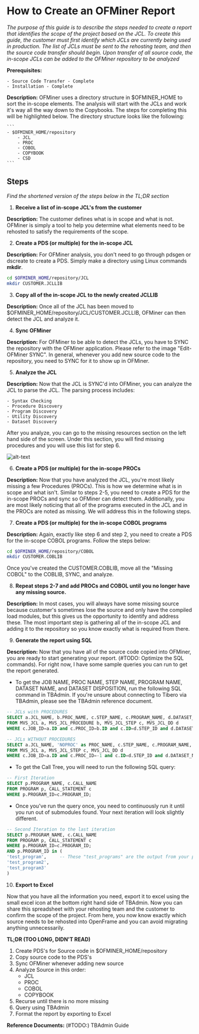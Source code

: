 # How to Create an OFMiner Report

_The purpose of this guide is to describe the steps needed to create a report that identifies the scope of the project based on the JCL. To create this guide, the customer must first identify which JCLs are currently being used in production. The list of JCLs must be sent to the rehosting team, and then the source code transfer should begin. Upon transfer of all source code, the in-scope JCLs can be added to the OFMiner repository to be analyzed_

**Prerequisites:**
	
	- Source Code Transfer - Complete
	- Installation - Complete

**Description:** OFMiner uses a directory structure in $OFMINER_HOME to sort the in-scope elements. The analysis will start with the JCLs and work it's way all the way down to the Copybooks. The steps for completing this will be highlighted below. The directory structure looks like the following:
	
	```
	- $OFMINER_HOME/repository
		- JCL
		- PROC
		- COBOL
		- COPYBOOK
		- CSD
	```

## Steps

_Find the shortened version of the steps below in the TL;DR section_

1. **Receive a list of in-scope JCL's from the customer**

**Description:** The customer defines what is in scope and what is not. OFMiner is simply a tool to help you determine what elements need to be rehosted to satisfy the requirements of the scope. 

2. **Create a PDS (or multiple) for the in-scope JCL**

**Description:** For OFMiner analysis, you don't need to go through pdsgen or dscreate to create a PDS. Simply make a directory using Linux commands **mkdir**.  

```sh
cd $OFMINER_HOME/repository/JCL
mkdir CUSTOMER.JCLLIB
```

3. **Copy all of the in-scope JCL to the newly created JCLLIB**

**Description:** Once all of the JCL has been moved to $OFMINER_HOME/repository/JCL/CUSTOMER.JCLLIB, OFMiner can then detect the JCL and analyze it.

4. **Sync OFMiner**

**Description:** For OFMiner to be able to detect the JCLs, you have to SYNC the repository with the OFMiner application. Please refer to the image "Edit-OFMiner SYNC". In general, whenever you add new source code to the repository, you need to SYNC for it to show up in OFMiner. 

5. **Analyze the JCL**

**Description:** Now that the JCL is SYNC'd into OFMiner, you can analyze the JCL to parse the JCL. The parsing process includes:
	
	- Syntax Checking
	- Procedure Discovery
	- Program Discovery
	- Utility Discovery
	- Dataset Discovery

After you analyze, you can go to the missing resources section on the left hand side of the screen. Under this section, you will find missing procedures and you will use this list for step 6. 

![alt-text](https://github.com/tmaxsoft-us/Rehosting_Guide_A-Z/blob/master/reference/ofminer/reference_images/Edit-OFMiner%20JCL%20Analyze.jpg "Analyze JCL") 

6. **Create a PDS (or multiple) for the in-scope PROCs**

**Description:** Now that you have analyzed the JCL, you're most likely missing a few Procedures (PROCs). This is how we determine what is in scope and what isn't. Similar to steps 2-5, you need to create a PDS for the in-scope PROCs and sync so OFMiner can detect them. Additionally, you are most likely noticing that all of the programs executed in the JCL and in the PROCs are noted as missing. We will address this in the following steps.

7. **Create a PDS (or multiple) for the in-scope COBOL programs**

**Description:** Again, exactly like step 6 and step 2, you need to create a PDS for the in-scope COBOL programs. Follow the steps below:

```sh
cd $OFMINER_HOME/repository/COBOL
mkdir CUSTOMER.COBLIB
```

Once you've created the CUSTOMER.COBLIB, move all the "Missing COBOL" to the COBLIB, SYNC, and analyze.

8. **Repeat steps 2-7 and add PROCs and COBOL until you no longer have any missing source.**

**Description:** In most cases, you will always have some missing source because customer's sometimes lose the source and only have the compiled load modules, but this gives us the opportunity to identify and address these. The most important step is gathering all of the in-scope JCL and adding it to the repository so you know exactly what is required from there.

9. **Generate the report using SQL**

**Description:** Now that you have all of the source code copied into OFMiner, you are ready to start generating your report. (#TODO: Optimize the SQL commands). For right now, I have some sample queries you can run to get the report generated.

- To get the JOB NAME, PROC NAME, STEP NAME, PROGRAM NAME, DATASET NAME, and DATASET DISPOSITION, run the following SQL command in TBAdmin. If you're unsure about connecting to Tibero via TBAdmin, please see the TBAdmin reference document. 

```sql
-- JCLs with PROCEDURES
SELECT a.JCL_NAME, b.PROC_NAME, c.STEP_NAME, c.PROGRAM_NAME, d.DATASET_NAME, d.DISP
FROM MVS_JCL a, MVS_JCL_PROCEDURE b, MVS_JCL_STEP c, MVS_JCL_DD d
WHERE c.JOB_ID=a.ID and c.PROC_ID=b.ID and c.ID=d.STEP_ID and d.DATASET_NAME is not null;

-- JCLs WITHOUT PROCEDURES
SELECT a.JCL_NAME, 'NOPROC' as PROC_NAME, c.STEP_NAME, c.PROGRAM_NAME, d.DATASET_NAME, d.DISP
FROM MVS_JCL a, MVS_JCL_STEP c, MVS_JCL_DD d
WHERE c.JOB_ID=a.ID and c.PROC_ID=-1 and c.ID=d.STEP_ID and d.DATASET_NAME is not null;
```

- To get the Call Tree, you will need to run the following SQL query:

```sql
-- First Iteration
SELECT p.PROGRAM_NAME, c.CALL_NAME
FROM PROGRAM p, CALL_STATEMENT c
WHERE p.PROGRAM_ID=c.PROGRAM_ID;
```
- Once you've run the query once, you need to continuously run it until you run out of submodules found. Your next iteration will look slightly different.

```sql
-- Second Iteration to the last iteration
SELECT p.PROGRAM_NAME, c.CALL_NAME
FROM PROGRAM p, CALL_STATEMENT c
WHERE p.PROGRAM_ID=c.PROGRAM_ID;
AND p.PROGRAM_ID in (
'test_program',     -- These "test_programs" are the output from your previous iteration
'test_program2',
'test_program3'
)
```

10. **Export to Excel**

Now that you have all the information you need, export it to excel using the small excel icon at the bottom right hand side of TBAdmin. Now you can share this spreadsheet with your rehosting team and the customer to confirm the scope of the project. From here, you now know exactly which source needs to be rehosted into OpenFrame and you can avoid migrating anything unnecessarily.

**TL;DR (TOO LONG, DIDN'T READ)**

1. Create PDS's for Source code in $OFMINER_HOME/repository
2. Copy source code to the PDS's
3. Sync OFMiner whenever adding new source
4. Analyze Source in this order:
	- JCL
	- PROC
	- COBOL
	- COPYBOOK
5. Recurse until there is no more missing
6. Query using TBAdmin
7. Format the report by exporting to Excel

**Reference Documents:** (#TODO:) TBAdmin Guide


